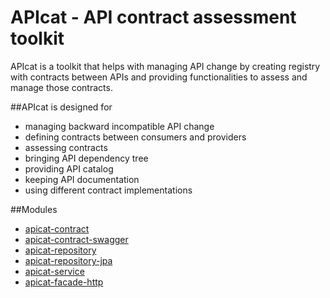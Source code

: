 #   APIcat - API contract assessment toolkit

APIcat is a toolkit that helps with managing API change by creating registry with contracts between APIs and 
providing functionalities to assess and manage those contracts.

##APIcat is designed for
*   managing backward incompatible API change
*   defining contracts between consumers and providers
*   assessing contracts
*   bringing API dependency tree
*   providing API catalog
*   keeping API documentation
*   using different contract implementations


##Modules
*   [apicat-contract](apicat-contract/Readme.md)
*   [apicat-contract-swagger](apicat-contract-swagger/Readme.md)
*   [apicat-repository](apicat-repository/Readme.md)
*   [apicat-repository-jpa](apicat-repository-jpa/Readme.md)
*   [apicat-service](apicat-service/Readme.md)
*   [apicat-facade-http](apicat-facade-http/Readme.md)

